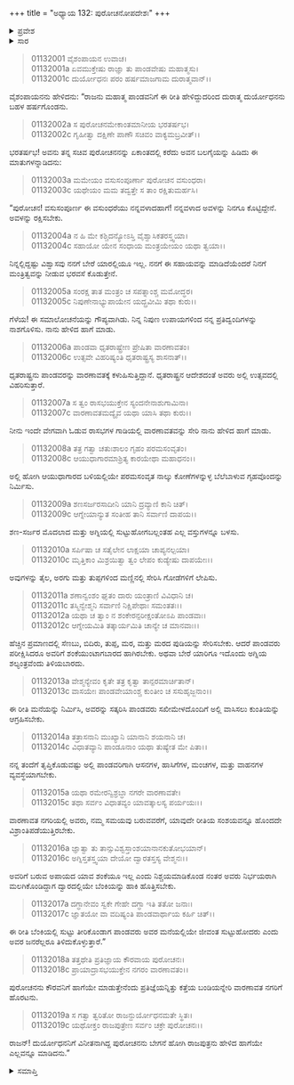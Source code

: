 +++
title = "ಅಧ್ಯಾಯ 132: ಪುರೋಚನೋಪದೇಶಃ"
+++

<details><summary>ಪ್ರವೇಶ</summary>


।।   ಓಂ ಓಂ ನಮೋ ನಾರಾಯಣಾಯ।।   ಶ್ರೀ ವೇದವ್ಯಾಸಾಯ ನಮಃ ।।

ಶ್ರೀ ಕೃಷ್ಣದ್ವೈಪಾಯನ ವೇದವ್ಯಾಸ ವಿರಚಿತ  

**ಶ್ರೀ ಮಹಾಭಾರತ**

**ಆದಿ ಪರ್ವ**

**ಜತುಗೃಹ ಪರ್ವ**

**ಅಧ್ಯಾಯ 132**

</details>


<details><summary>ಸಾರ</summary>

ದುರ್ಯೋಧನನು ಪುರೋಚನನನ್ನು ಕರೆಯಿಸಿ ಗೌಪ್ಯವಾಗಿ ಅರಗಿನ ಮನೆಯನ್ನು ನಿರ್ಮಿಸಿ ಪಾಂಡವರನ್ನು ಅದರೊಡನೆ ಸುಡಲು ಆದೇಶವನ್ನು ನೀಡುವುದು (1-17), ಅರಗಿನ ಮನೆಯ ನಿರ್ಮಾಣ (18-19).

</details>


> 01132001 ವೈಶಂಪಾಯನ ಉವಾಚ।  
01132001a ಏವಮುಕ್ತೇಷು ರಾಜ್ಞಾ ತು ಪಾಂಡವೇಷು ಮಹಾತ್ಮಸು।  
01132001c ದುರ್ಯೋಧನಃ ಪರಂ ಹರ್ಷಮಾಜಗಾಮ ದುರಾತ್ಮವಾನ್।।

ವೈಶಂಪಾಯನನು ಹೇಳಿದನು: “ರಾಜನು ಮಹಾತ್ಮ ಪಾಂಡವನಿಗೆ ಈ ರೀತಿ ಹೇಳಿದ್ದುದರಿಂದ ದುರಾತ್ಮ ದುರ್ಯೋಧನನು ಬಹಳ ಹರ್ಷಗೊಂಡನು.

> 01132002a ಸ ಪುರೋಚನಮೇಕಾಂತಮಾನೀಯ ಭರತರ್ಷಭ।  
01132002c ಗೃಹೀತ್ವಾ ದಕ್ಷಿಣೇ ಪಾಣೌ ಸಚಿವಂ ವಾಕ್ಯಮಬ್ರವೀತ್।।

ಭರತರ್ಷಭ! ಅವನು ತನ್ನ ಸಚಿವ ಪುರೋಚನನನ್ನು ಏಕಾಂತದಲ್ಲಿ ಕರೆದು ಅವನ ಬಲಗೈಯನ್ನು ಹಿಡಿದು ಈ ಮಾತುಗಳನ್ನಾಡಿದನು:

> 01132003a ಮಮೇಯಂ ವಸುಸಂಪೂರ್ಣಾ ಪುರೋಚನ ವಸುಂಧರಾ।  
01132003c ಯಥೇಯಂ ಮಮ ತದ್ವತ್ತೇ ಸ ತಾಂ ರಕ್ಷಿತುಮರ್ಹಸಿ।

“ಪುರೋಚನ! ವಸುಸಂಪೂರ್ಣ ಈ ವಸುಂಧರೆಯು ನನ್ನವಳಾದಹಾಗೆ! ನನ್ನವಳಾದ ಅವಳನ್ನು ನಿನಗೂ ಕೊಟ್ಟಿದ್ದೇನೆ. ಅವಳನ್ನು ರಕ್ಷಿಸಬೇಕು.

> 01132004a ನ ಹಿ ಮೇ ಕಶ್ಚಿದನ್ಯೋಽಸ್ತಿ ವೈಶ್ವಾಸಿಕತರಸ್ತ್ವಯಾ।  
01132004c ಸಹಾಯೋ ಯೇನ ಸಂಧಾಯ ಮಂತ್ರಯೇಯಂ ಯಥಾ ತ್ವಯಾ।।

ನಿನ್ನಲ್ಲಿದ್ದಷ್ಟು ವಿಶ್ವಾಸವು ನನಗೆ ಬೇರೆ ಯಾರಲ್ಲಿಯೂ ಇಲ್ಲ. ನನಗೆ ಈ ಸಹಾಯವನ್ನು ಮಾಡಿದೆಯೆಂದರೆ ನಿನಗೆ ಮಂತ್ರಿತ್ವವನ್ನು ನೀಡುವ ಭರವಸೆ ಕೊಡುತ್ತೇನೆ.

> 01132005a ಸಂರಕ್ಷ ತಾತ ಮಂತ್ರಂ ಚ ಸಪತ್ನಾಂಶ್ಚ ಮಮೋದ್ಧರ।  
01132005c ನಿಪುಣೇನಾಭ್ಯುಪಾಯೇನ ಯದ್ಬ್ರವೀಮಿ ತಥಾ ಕುರು।।

ಗೆಳೆಯ! ಈ ಸಮಾಲೋಚನೆಯನ್ನು ಗೌಪ್ಯವಾಗಿಡು. ನಿನ್ನ ನಿಪುಣ ಉಪಾಯಗಳಿಂದ ನನ್ನ ಪ್ರತಿದ್ವಂದಿಗಳನ್ನು ನಾಶಗೊಳಿಸು. ನಾನು ಹೇಳಿದ ಹಾಗೆ ಮಾಡು.

> 01132006a ಪಾಂಡವಾ ಧೃತರಾಷ್ಟ್ರೇಣ ಪ್ರೇಷಿತಾ ವಾರಣಾವತಂ।  
01132006c ಉತ್ಸವೇ ವಿಹರಿಷ್ಯಂತಿ ಧೃತರಾಷ್ಟ್ರಸ್ಯ ಶಾಸನಾತ್।।

ಧೃತರಾಷ್ಟ್ರನು ಪಾಂಡವರನ್ನು ವಾರಣಾವತಕ್ಕೆ ಕಳುಹಿಸುತ್ತಿದ್ದಾನೆ. ಧೃತರಾಷ್ಟ್ರನ ಆದೇಶದಂತೆ ಅವರು ಅಲ್ಲಿ ಉತ್ಸವದಲ್ಲಿ ವಿಹರಿಸುತ್ತಾರೆ.

> 01132007a ಸ ತ್ವಂ ರಾಸಭಯುಕ್ತೇನ ಸ್ಯಂದನೇನಾಶುಗಾಮಿನಾ।  
01132007c ವಾರಣಾವತಮದ್ಯೈವ ಯಥಾ ಯಾಸಿ ತಥಾ ಕುರು।।

ನೀನು ಇಂದೇ ವೇಗವಾಗಿ ಓಡುವ ರಾಸಭಗಳ ಗಾಡಿಯಲ್ಲಿ ವಾರಣಾವತವನ್ನು ಸೇರಿ ನಾನು ಹೇಳಿದ ಹಾಗೆ ಮಾಡು.

> 01132008a ತತ್ರ ಗತ್ವಾ ಚತುಃಶಾಲಂ ಗೃಹಂ ಪರಮಸಂವೃತಂ।   
01132008c ಆಯುಧಾಗಾರಮಾಶ್ರಿತ್ಯ ಕಾರಯೇಥಾ ಮಹಾಧನಂ।।

ಅಲ್ಲಿ ಹೋಗಿ ಆಯುಧಾಗಾರದ ಬಳಿಯಲ್ಲಿಯೇ ಪರಮಸಂವೃತ ನಾಲ್ಕು ಕೋಣೆಗಳನ್ನುಳ್ಳ ಬೆಲೆಬಾಳುವ ಗೃಹವೊಂದನ್ನು ನಿರ್ಮಿಸು.

> 01132009a ಶಣಸರ್ಜರಸಾದೀನಿ ಯಾನಿ ದ್ರವ್ಯಾಣಿ ಕಾನಿ ಚಿತ್।  
01132009c ಆಗ್ನೇಯಾನ್ಯುತ ಸಂತೀಹ ತಾನಿ ಸರ್ವಾಣಿ ದಾಪಯ।।

ಶಣ-ಸರ್ಜರ ಮೊದಲಾದ ಮತ್ತು ಅಗ್ನಿಯಲ್ಲಿ ಸುಟ್ಟುಹೋಗಬಲ್ಲಂತಹ ಎಲ್ಲ ವಸ್ತುಗಳನ್ನೂ ಬಳಸು.

> 01132010a ಸರ್ಪಿಷಾ ಚ ಸತೈಲೇನ ಲಾಕ್ಷಯಾ ಚಾಪ್ಯನಲ್ಪಯಾ।  
01132010c ಮೃತ್ತಿಕಾಂ ಮಿಶ್ರಯಿತ್ವಾ ತ್ವಂ ಲೇಪಂ ಕುಡ್ಯೇಷು ದಾಪಯೇಃ।।

ಅವುಗಳನ್ನು ತೈಲ, ಅರಗು ಮತ್ತು ತುಪ್ಪಗಳಿಂದ ಮಣ್ಣಿನಲ್ಲಿ ಸೇರಿಸಿ ಗೋಡೆಗಳಿಗೆ ಲೇಪಿಸು.

> 01132011a ಶಣಾನ್ವಂಶಂ ಘೃತಂ ದಾರು ಯಂತ್ರಾಣಿ ವಿವಿಧಾನಿ ಚ।  
01132011c ತಸ್ಮಿನ್ವೇಶ್ಮನಿ ಸರ್ವಾಣಿ ನಿಕ್ಷಿಪೇಥಾಃ ಸಮಂತತಃ।।  
01132012a ಯಥಾ ಚ ತ್ವಾಂ ನ ಶಂಕೇರನ್ಪರೀಕ್ಷಂತೋಽಪಿ ಪಾಂಡವಾಃ।  
01132012c ಆಗ್ನೇಯಮಿತಿ ತತ್ಕಾರ್ಯಮಿತಿ ಚಾನ್ಯೇ ಚ ಮಾನವಾಃ।।

ಹೆಚ್ಚಿನ ಪ್ರಮಾಣದಲ್ಲಿ ಸೆಣಬು, ಬಿದಿರು, ತುಪ್ಪ, ಮರ, ಮತ್ತು ಮರದ ಪುಡಿಯನ್ನು ಸೇರಿಸಬೇಕು. ಆದರೆ ಪಾಂಡವರು ಪರೀಕ್ಷಿಸಿದರೂ ಅವರಿಗೆ ಶಂಕೆಯುಂಟಾಗಬಾರದ ಹಾಗಿರಬೇಕು. ಅಥವಾ ಬೇರೆ ಯಾರಿಗೂ ಇದೊಂದು ಅಗ್ನಿಯ ಶಲ್ಯಂತ್ರವೆಂದು ತಿಳಿಯಬಾರದು.

> 01132013a ವೇಶ್ಮನ್ಯೇವಂ ಕೃತೇ ತತ್ರ ಕೃತ್ವಾ ತಾನ್ಪರಮಾರ್ಚಿತಾನ್।  
01132013c ವಾಸಯೇಃ ಪಾಂಡವೇಯಾಂಶ್ಚ ಕುಂತೀಂ ಚ ಸಸುಹೃಜ್ಜನಾಂ।।

ಈ ರೀತಿ ಮನೆಯನ್ನು ನಿರ್ಮಿಸಿ, ಅವರನ್ನು ಸತ್ಕರಿಸಿ ಪಾಂಡವರು ಸಖೀಮೇಳದೊಂದಿಗೆ ಅಲ್ಲಿ ವಾಸಿಸಲು ಕುಂತಿಯನ್ನು ಆಗ್ರಹಿಸಬೇಕು.

> 01132014a ತತ್ರಾಸನಾನಿ ಮುಖ್ಯಾನಿ ಯಾನಾನಿ ಶಯನಾನಿ ಚ।  
01132014c ವಿಧಾತವ್ಯಾನಿ ಪಾಂಡೂನಾಂ ಯಥಾ ತುಷ್ಯೇತ ಮೇ ಪಿತಾ।।

ನನ್ನ ತಂದೆಗೆ ತೃಪ್ತಿಕೊಡುವಷ್ಟು ಅಲ್ಲಿ ಪಾಂಡವರಿಗಾಗಿ ಆಸನಗಳ, ಹಾಸಿಗೆಗಳ, ಮಂಚಗಳ, ಮತ್ತು ವಾಹನಗಳ ವ್ಯವಸ್ಥೆಯಾಗಬೇಕು.

> 01132015a ಯಥಾ ರಮೇರನ್ವಿಶ್ರಬ್ಧಾ ನಗರೇ ವಾರಣಾವತೇ।   
01132015c ತಥಾ ಸರ್ವಂ ವಿಧಾತವ್ಯಂ ಯಾವತ್ಕಾಲಸ್ಯ ಪರ್ಯಯಃ।।

ವಾರಣಾವತ ನಗರಿಯಲ್ಲಿ ಅವರು, ನಮ್ಮ ಸಮಯವು ಬರುವವರೆಗೆ, ಯಾವುದೇ ರೀತಿಯ ಸಂಶಯವನ್ನೂ ಹೊಂದದೇ ವಿಶ್ರಾಂತಿಪಡೆಯುತ್ತಿರಬೇಕು.

> 01132016a ಜ್ಞಾತ್ವಾ ತು ತಾನ್ಸುವಿಶ್ವಸ್ತಾಂಶಯಾನಾನಕುತೋಭಯಾನ್।  
01132016c ಅಗ್ನಿಸ್ತತಸ್ತ್ವಯಾ ದೇಯೋ ದ್ವಾರತಸ್ತಸ್ಯ ವೇಶ್ಮನಃ।।

ಅವರಿಗೆ ಬರುವ ಅಪಾಯದ ಯಾವ ಶಂಕೆಯೂ ಇಲ್ಲ ಎಂದು ನಿಶ್ಚಯಮಾಡಿಕೊಂಡ ನಂತರ ಅವರು ನಿರ್ಭಯರಾಗಿ ಮಲಗಿಕೊಂಡಿದ್ದಾಗ ದ್ವಾರದಲ್ಲಿಯೇ ಬೆಂಕಿಯನ್ನು ಹಾಕಿ ಹೊತ್ತಿಸಬೇಕು.

> 01132017a ದಗ್ಧಾನೇವಂ ಸ್ವಕೇ ಗೇಹೇ ದಗ್ಧಾ ಇತಿ ತತೋ ಜನಾಃ।  
01132017c ಜ್ಞಾತಯೋ ವಾ ವದಿಷ್ಯಂತಿ ಪಾಂಡವಾರ್ಥಾಯ ಕರ್ಹಿ ಚಿತ್।।

ಈ ರೀತಿ ಬೆಂಕಿಯಲ್ಲಿ ಸುಟ್ಟು ತೀರಿಕೊಂಡಾಗ ಪಾಂಡವರು ಅವರ ಮನೆಯಲ್ಲಿಯೇ ಜೀವಂತ ಸುಟ್ಟುಹೋದರು ಎಂದು ಅವರ ಜನರೆಲ್ಲರೂ ತಿಳಿದುಕೊಳ್ಳುತ್ತಾರೆ.”

> 01132018a ತತ್ತಥೇತಿ ಪ್ರತಿಜ್ಞಾಯ ಕೌರವಾಯ ಪುರೋಚನಃ।   
01132018c ಪ್ರಾಯಾದ್ರಾಸಭಯುಕ್ತೇನ ನಗರಂ ವಾರಣಾವತಂ।।

ಪುರೋಚನನು ಕೌರವನಿಗೆ ಹಾಗೆಯೇ ಮಾಡುತ್ತೇನೆಂದು ಪ್ರತಿಜ್ಞೆಯನ್ನಿತ್ತು ಕತ್ತೆಯ ಬಂಡಿಯನ್ನೇರಿ ವಾರಣಾವತ ನಗರಿಗೆ ಹೊರಟನು.

> 01132019a ಸ ಗತ್ವಾ ತ್ವರಿತೋ ರಾಜನ್ದುರ್ಯೋಧನಮತೇ ಸ್ಥಿತಃ।  
01132019c ಯಥೋಕ್ತಂ ರಾಜಪುತ್ರೇಣ ಸರ್ವಂ ಚಕ್ರೇ ಪುರೋಚನಃ।।

ರಾಜನ್! ದುರ್ಯೋಧನನಿಗೆ ವಿನೀತನಾಗಿದ್ದ ಪುರೋಚನನು ಬೇಗನೆ ಹೋಗಿ ರಾಜಪುತ್ರನು ಹೇಳಿದ ಹಾಗೆಯೇ ಎಲ್ಲವನ್ನೂ ಮಾಡಿದನು.”




<details><summary>ಸಮಾಪ್ತಿ</summary>
ಇತಿ ಶ್ರೀ ಮಹಾಭಾರತೇ ಆದಿಪರ್ವಣಿ ಜತುಗೃಹಪರ್ವಣಿ ಪುರೋಚನೋಪದೇಶೇ ದ್ವಾತ್ರಿಂಶದಧಿಕಶತತಮೋಽಧ್ಯಾಯಃ।।  
ಇದು ಶ್ರೀ ಮಹಾಭಾರತದಲ್ಲಿ ಆದಿಪರ್ವದಲ್ಲಿ ಜತುಗೃಹ ಪರ್ವದಲ್ಲಿ ಪುರೋಚನೋಪದೇಶ ಎನ್ನುವ ನೂರಾಮೂವತ್ತೆರಡನೆಯ ಅಧ್ಯಾಯವು.


</details>

